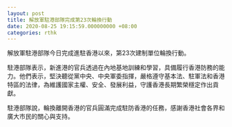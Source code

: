 ```yaml
---
layout: post
title: 解放軍駐港部隊完成第23次輪換行動
date: 2020-08-25 19:15:59.000000000 +08:00
categories: rthk
---
```


解放軍駐港部隊今日完成進駐香港以來，第23次建制單位輪換行動。

駐港部隊表示，新進港的官兵透過在內地基地訓練和學習，具備履行香港防務的能力。他們表示，堅決聽從黨中央、中央軍委指揮，嚴格遵守基本法、駐軍法和香港特區的法律，為維護國家主權、安全、發展利益，守護香港長期繁榮穩定作出貢獻。

駐港部隊說，輪換離開香港的官兵圓滿完成駐防香港的任務，感謝香港社會各界和廣大市民的關心與支持。
